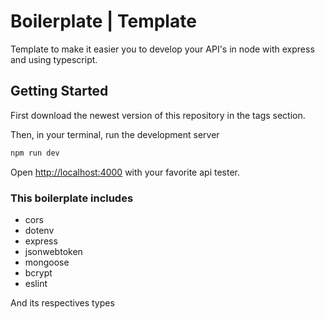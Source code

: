 # Boilerplate | Template

Template to make it easier you to develop your API's in node with express and using typescript.

## Getting Started
First download the newest version of this repository in the tags section.

Then, in your terminal, run the development server
```bash
npm run dev
```
Open [http://localhost:4000](http://localhost:4000) with your favorite api tester.

### This boilerplate includes
- cors
- dotenv
- express
- jsonwebtoken
- mongoose
- bcrypt
- eslint

And its respectives types
